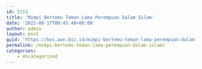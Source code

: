 ```yaml
---
id: 5153
title: 'Mimpi Bertemu Teman Lama Perempuan Dalam Islam'
date: '2022-08-17T00:45:48+00:00'
author: admin
layout: post
guid: 'https://bos.awn.biz.id/mimpi-bertemu-teman-lama-perempuan-dalam-islam/'
permalink: /mimpi-bertemu-teman-lama-perempuan-dalam-islam/
categories:
    - Uncategorized
---
```


